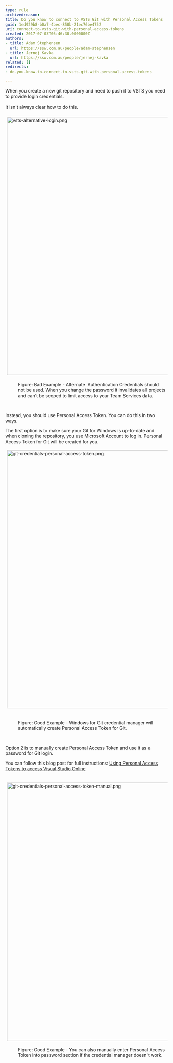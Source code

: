 ```yaml
---
type: rule
archivedreason: 
title: Do you know to connect to VSTS Git with Personal Access Tokens
guid: 1ed929b8-b0a7-4bec-850b-21ec76be4752
uri: connect-to-vsts-git-with-personal-access-tokens
created: 2017-07-03T05:46:30.0000000Z
authors:
- title: Adam Stephensen
  url: https://ssw.com.au/people/adam-stephensen
- title: Jernej Kavka
  url: https://ssw.com.au/people/jernej-kavka
related: []
redirects:
- do-you-know-to-connect-to-vsts-git-with-personal-access-tokens

---
```



<div>​​When you create a new git repository and need to push it to VSTS you need to provide login credentials.​<br>​<br></div><div>It isn't always clear how to do this.<br>​<br></div><div><img src="/PublishingImages/vsts-alternative-login.png" alt="vsts-alternative-login.png" style="margin&#58;5px;width&#58;808px;" />&#160;</div><div><dd class="ssw15-rteElement-FigureBad">Figure&#58; Bad Example - Alternate &#160;Authentication Credentials should not be used. When you change the password it invalidates all projects and can't be scoped to limit access to your Team Services data.<br></dd><p class="ssw15-rteElement-P">​<br></p><p class="ssw15-rteElement-P">Instead, you should use Personal Access Token. You can do this in two ways.</p><p class="ssw15-rteElement-P">The first option is to make sure your Git for Windows is up-to-date and when cloning the repository, you use Microsoft Account to log in. Personal Access Token for Git will be created for you.</p><p class="ssw15-rteElement-P"><img src="/PublishingImages/git-credentials-personal-access-token.png" alt="git-credentials-personal-access-token.png" style="margin&#58;5px;width&#58;808px;" />&#160;</p><dd class="ssw15-rteElement-FigureGood">Figure&#58; Good Example - Windows for Git credential manager will automatically create Personal Access Token for Git.<br></dd><p class="ssw15-rteElement-P"><br></p><p class="ssw15-rteElement-P">Option 2 is to manually create Personal Access Token and use it as a password for Git login.<br></p><p class="ssw15-rteElement-P">You can follow this blog post for full instructions&#58;&#160;<a href="https&#58;//roadtoalm.com/2015/07/22/using-personal-access-tokens-to-access-visual-studio-online/">Using Personal Access Tokens to access Visual Studio&#160;Online </a><br><br></p><p class="ssw15-rteElement-P"><img src="/PublishingImages/git-credentials-personal-access-token-manual.png" alt="git-credentials-personal-access-token-manual.png" style="margin&#58;5px;width&#58;808px;" /><br></p><dd class="ssw15-rteElement-FigureGood">Figure&#58; Good Example - You can also manually enter Personal Access Token into password section if the credential manager doesn't work.<br></dd><br></div>
<br><excerpt class='endintro'></excerpt><br>



